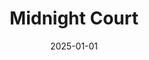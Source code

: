 ---
layout: track
title: Midnight Court
permalink: /tracks/midnight-court/
description: "A StudioRich lo-fi track."
image: /assets/covers/midnight-court.webp
date: 2025-01-01
duration: "156.39"
album: "Stranger Vibes"
mood: [Chill]
genre: [lo-fi hip hop, jazztronica, chillout]
---